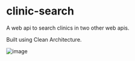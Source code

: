 # clinic-search
A web api to search clinics in two other web apis.

Built using Clean Architecture.

![image](https://github.com/RyanFilho/clinic-search/assets/11152542/5d7897b8-02dc-4acc-ab14-908161fa8ec3)
